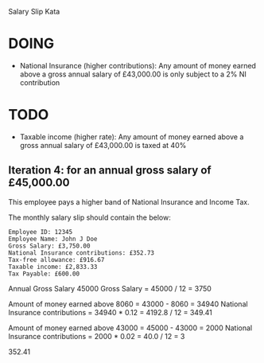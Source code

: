 Salary Slip Kata

# DOING

- National Insurance (higher contributions): Any amount of money earned above a gross annual salary of £43,000.00 is only subject to a 2% NI contribution

# TODO

- Taxable income (higher rate): Any amount of money earned above a gross annual salary of £43,000.00 is taxed at 40%

## Iteration 4: for an annual gross salary of £45,000.00

This employee pays a higher band of National Insurance and Income Tax.

  <p>The monthly salary slip should contain the below:</p>

    Employee ID: 12345
    Employee Name: John J Doe
    Gross Salary: £3,750.00
    National Insurance contributions: £352.73
    Tax-free allowance: £916.67
    Taxable income: £2,833.33
    Tax Payable: £600.00

Annual Gross Salary 45000
Gross Salary = 45000 / 12 = 3750

Amount of money earned above 8060 = 43000 - 8060 = 34940
National Insurance contributions = 34940 \* 0.12 = 4192.8 / 12 = 349.41

Amount of money earned above 43000 = 45000 - 43000 = 2000
National Insurance contributions = 2000 \* 0.02 = 40.0 / 12 = 3

352.41
